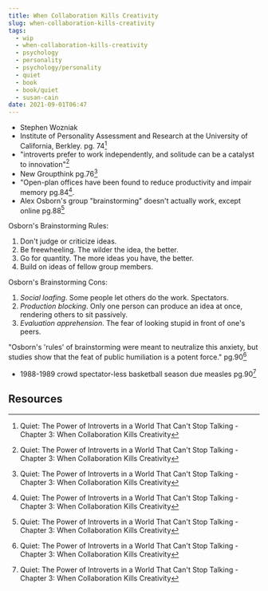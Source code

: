 ```yaml
---
title: When Collaboration Kills Creativity
slug: when-collaboration-kills-creativity
tags:
  - wip
  - when-collaboration-kills-creativity
  - psychology
  - personality
  - psychology/personality
  - quiet
  - book
  - book/quiet
  - susan-cain
date: 2021-09-01T06:47
---
```



- Stephen Wozniak
- Institute of Personality Assessment and Research at the University of
  California, Berkley. pg. 74[^1]
- "introverts prefer to work independently, and solitude can be a catalyst to
  innovation"[^1]
- New Groupthink pg.76[^1]
- "Open-plan offices have been found to reduce productivity and impair
  memory pg.84[^1].
- Alex Osborn's group "brainstorming" doesn't actually work, except online
  pg.88[^1]

Osborn's Brainstorming Rules:

1. Don't judge or criticize ideas.
2. Be freewheeling. The wilder the idea, the better.
3. Go for quantity. The more ideas you have, the better.
4. Build on ideas of fellow group members.

Osborn's Brainstorming Cons:

1. _Social loafing_. Some people let others do the work. Spectators.
2. _Production blocking_. Only one person can produce an idea at once, rendering
   others to sit passively.
3. _Evaluation apprehension_. The fear of looking stupid in front of one's
   peers.

"Osborn's 'rules' of brainstorming were meant to neutralize this anxiety, but
studies show that the feat of public humiliation is a potent force." pg.90[^1]

- 1988-1989 crowd spectator-less basketball season due measles pg.90[^1]

## Resources

[^1]: Quiet: The Power of Introverts in a World That Can't Stop Talking - Chapter 3: When Collaboration Kills Creativity

